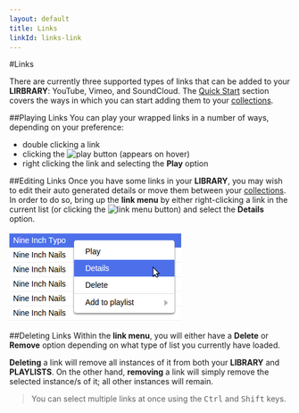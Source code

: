 ```yaml
---
layout: default
title: Links
linkId: links-link
---
```


#Links

There are currently three supported types of links that can be added to your **LIRBRARY**: YouTube, Vimeo, and SoundCloud. The [Quick Start](/docs/quick-start) section covers the ways in which you can start adding them to your [collections](/docs/lists#collections).

##Playing Links
You can play your wrapped links in a number of ways, depending on your preference:

- double clicking a link
- clicking the ![play](/img/playIcon.png) button (appears on hover)
- right clicking the link and selecting the **Play** option

##Editing Links
Once you have some links in your **LIBRARY**, you may wish to edit their auto generated details or move them between your [collections](/docs/lists#collections). In order to do so, bring up the **link menu** by either right-clicking a link in the current list (or clicking the ![link menu](/img/linkMenu.png) button) and select the **Details** option.

![details menu](/docs/img/detailsMenu.png)

##Deleting Links
Within the **link menu**, you will either have a **Delete** or **Remove** option depending on what type of list you currently have loaded. 

**Deleting** a link will remove all instances of it from both your **LIBRARY** and **PLAYLISTS**. On the other hand, **removing** a link will simply remove the selected instance/s of it; all other instances will remain.

> You can select multiple links at once using the <kbd>Ctrl</kbd> and <kbd>Shift</kbd> keys.
